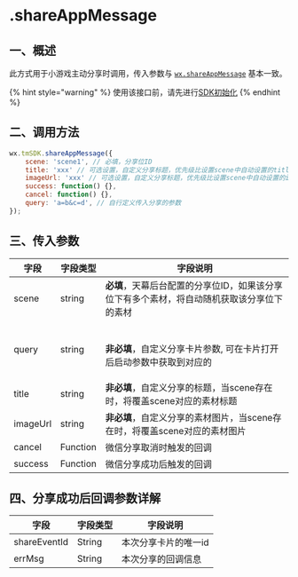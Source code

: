 # .shareAppMessage

## 一、概述

此方式用于小游戏主动分享时调用，传入参数与 [`wx.shareAppMessage`](https://developers.weixin.qq.com/minigame/dev/api/wx.shareAppMessage.html?search-key=wx.ShareAppMessage) 基本一致。

{% hint style="warning" %}
使用该接口前，请先进行[SDK初始化](../../../selling/dev-guide/initialization.md)
{% endhint %}

## **二、调用方法**

```javascript
wx.tmSDK.shareAppMessage({
    scene: 'scene1', // 必填，分享位ID
    title: 'xxx' // 可选设置，自定义分享标题，优先级比设置scene中自动设置的title高
    imageUrl: 'xxx' // 可选设置，自定义分享标题，优先级比设置scene中自动设置的imageUrl高
    success: function() {},
    cancel: function() {},
    query: 'a=b&c=d', // 自行定义传入分享的参数
});
```

## **三、传入参数**

| 字段       | 字段类型     | 字段说明                                                          |
| -------- | -------- | ------------------------------------------------------------- |
| scene    | string   | **必填**，天幕后台配置的分享位ID，如果该分享位下有多个素材，将自动随机获取该分享位下的素材              |
| query    | string   | <p><br><strong>非必填</strong>，自定义分享卡片参数, 可在卡片打开后启动参数中获取到对应的</p> |
| title    | string   | **非必填**，自定义分享的标题，当scene存在时，将覆盖scene对应的素材标题                    |
| imageUrl | string   | **非必填**，自定义分享的素材图片，当scene存在时，将覆盖scene对应的素材图片                  |
| cancel   | Function | 微信分享取消时触发的回调                                                  |
| success  | Function | 微信分享成功后触发的回调                                                  |

## **四、分享成功后回调参数详解**

| 字段           | 字段类型   | 字段说明        |
| ------------ | ------ | ----------- |
| shareEventId | String | 本次分享卡片的唯一id |
| errMsg       | String | 本次分享的回调信息   |

